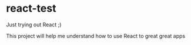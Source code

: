 # react-test
Just trying out React ;)

This project will help me understand how to use React to great great apps
